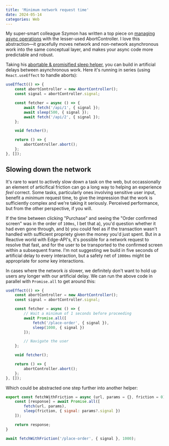 ```yaml
---
title: 'Minimum network request time'
date: 2024-05-14
categories: Web
---
```


My super-smart colleague Szymon has written a top piece on [managing async operations](https://medium.com/@szympajka/managing-asynchronous-operations-with-abortcontroller-96f7c9cb4917) with the lesser-used AbortController. I love this abstraction—it gracefully moves network and non-network asynchronous work into the same conceptual layer, and makes your async code more predictable and robust.

Taking his [abortable & promisified sleep helper](https://medium.com/@szympajka/managing-asynchronous-operations-with-abortcontroller-96f7c9cb4917#:~:text=Let%E2%80%99s%20modify%20our%20sleep%20function%20to%20add%20support%20for%20signals%3A), you can build in artificial delays between asynchronous work. Here it's running in series (using `React.useEffect` to handle aborts):

```js
useEffect(() => {
    const abortController = new AbortController();
    const signal = abortController.signal;

    const fetcher = async () => {
        await fetch('/api/1', { signal });
        await sleep(500, { signal });
        await fetch('/api/2', { signal });
    };

    void fetcher();

    return () => {
        abortController.abort();
    };
}, []);
```

## Slowing down the network

It's rare to want to actively slow down a task on the web, but occassionally an element of articifical friction can go a long way to helping an experience _feel_ correct. Some tasks, particularly ones involving sensitive user input, benefit a _minimum_ request time, to give the impression that the work is sufficiently complex and we're taking it seriously. Perceived performance, but from the other perspective, if you will.

If the time between clicking "Purchase" and seeing the "Order confirmed screen" was in the order of `100ms`, I bet that a), you'd question whether it had even gone through, and b) you could feel as if the transaction wasn't handled with sufficient propriety given the money you'd just spent. But in a Reactive world with Edge-API's, it's possible for a network request to resolve that fast, and for the user to be transported to the confirmed screen within a subsequent frame. I'm not suggesting we build in five seconds of artificial delay to every interaction, but a safety net of `1000ms` might be appropriate for _some_ key interactions.

In cases where the network _is_ slower, we definitely don't want to hold up users any longer with our artificial delay. We can run the above code in parallel with `Promise.all` to get around this:

```js
useEffect(() => {
    const abortController = new AbortController();
    const signal = abortController.signal;

    const fetcher = async () => {
        // Wait a minimum of 1 seconds before proceeding
        await Promise.all([
            fetch('/place-order', { signal }),
            sleep(1000, { signal })
        ]);

        // Navigate the user
    };

    void fetcher();

    return () => {
        abortController.abort();
    };
}, []);
```

Which could be abstracted one step further into another helper:

```js
export const fetchWithFriction = async (url, params = {}, friction = 0) => {
    const [response] = await Promise.all([
        fetch(url, params),
        sleep(friction, { signal: params?.signal })
    ]);

    return response;
}

await fetchWithFriction('/place-order', { signal }, 1000);
```

